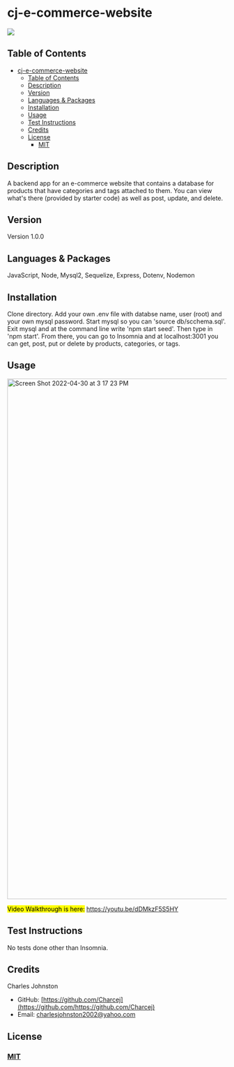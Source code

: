 
# cj-e-commerce-website
<a href="https://img.shields.io/badge/License-M-brightgreen"><img src="https://img.shields.io/badge/License-M-brightgreen"></a>

## Table of Contents
- [cj-e-commerce-website](#cj-e-commerce-website)
  - [Table of Contents](#table-of-contents)
  - [Description](#description)
  - [Version](#version)
  - [Languages & Packages](#languages--packages)
  - [Installation](#installation)
  - [Usage](#usage)
  - [Test Instructions](#test-instructions)
  - [Credits](#credits)
  - [License](#license)
    - [MIT](#mit)

## Description
A backend app for an e-commerce website that contains a database for products that have categories and tags attached to them. You can view what's there (provided by starter code) as well as post, update, and delete.
## Version
Version 1.0.0
## Languages & Packages
 JavaScript, Node, Mysql2, Sequelize, Express, Dotenv, Nodemon
## Installation
Clone directory. Add your own .env file with databse name, user (root) and your own mysql password. Start mysql so you can 'source db/scchema.sql'. Exit mysql and at the command line write 'npm start seed'. Then type in 'npm start'. From there, you can go to Insomnia and at localhost:3001 you can get, post, put or delete by products, categories, or tags.
## Usage
<img width="1195" alt="Screen Shot 2022-04-30 at 3 17 23 PM" src="https://user-images.githubusercontent.com/94859458/166119668-b30634bc-ee2d-4842-9fef-7e248b49d9b6.png">

<mark>Video Walkthrough is here:</mark> https://youtu.be/dDMkzF5S5HY

## Test Instructions
No tests done other than Insomnia.

## Credits
Charles Johnston
* GitHub: [https://github.com/Charcej](https://github.com/https://github.com/Charcej)
* Email: 
[charlesjohnston2002@yahoo.com](mailto:charlesjohnston2002@yahoo.com)
## License
### [MIT](https://opensource.org/licenses/MIT)
  
